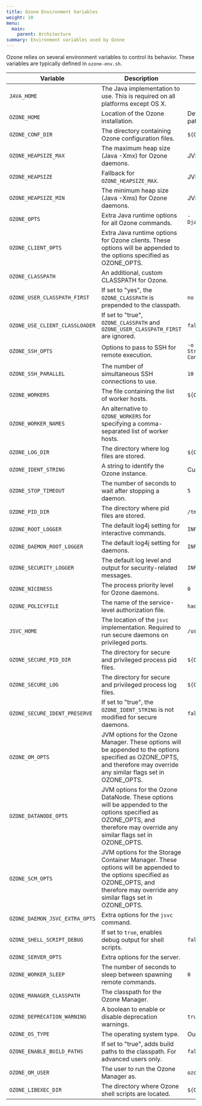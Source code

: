 ```yaml
---
title: Ozone Environment Variables
weight: 10
menu:
  main:
    parent: Architecture
summary: Environment variables used by Ozone
---
```

<!---
  Licensed to the Apache Software Foundation (ASF) under one or more
  contributor license agreements.  See the NOTICE file distributed with
  this work for additional information regarding copyright ownership.
  The ASF licenses this file to You under the Apache License, Version 2.0
  (the "License"); you may not use this file except in compliance with
  the License.  You may obtain a copy of the License at

      http://www.apache.org/licenses/LICENSE-2.0

  Unless required by applicable law or agreed to in writing, software
  distributed under the License is distributed on an "AS IS" BASIS,
  WITHOUT WARRANTIES OR CONDITIONS OF ANY KIND, either express or implied.
  See the License for the specific language governing permissions and
  limitations under the License.
-->

Ozone relies on several environment variables to control its behavior. These variables are typically defined in `ozone-env.sh`.

| Variable | Description | Default Value |
| --- | --- | --- |
| `JAVA_HOME` | The Java implementation to use. This is required on all platforms except OS X. | |
| `OZONE_HOME` | Location of the Ozone installation. | Determined by the execution path. |
| `OZONE_CONF_DIR` | The directory containing Ozone configuration files. | `${OZONE_HOME}/etc/hadoop` |
| `OZONE_HEAPSIZE_MAX` | The maximum heap size (Java -Xmx) for Ozone daemons. | JVM default |
| `OZONE_HEAPSIZE` | Fallback for `OZONE_HEAPSIZE_MAX`. | JVM default |
| `OZONE_HEAPSIZE_MIN` | The minimum heap size (Java -Xms) for Ozone daemons. | JVM default |
| `OZONE_OPTS` | Extra Java runtime options for all Ozone commands. | `-Djava.net.preferIPv4Stack=true` |
| `OZONE_CLIENT_OPTS` | Extra Java runtime options for Ozone clients. These options will be appended to the options specified as OZONE_OPTS. | |
| `OZONE_CLASSPATH` | An additional, custom CLASSPATH for Ozone. | |
| `OZONE_USER_CLASSPATH_FIRST` | If set to "yes", the `OZONE_CLASSPATH` is prepended to the classpath. | `no` |
| `OZONE_USE_CLIENT_CLASSLOADER` | If set to "true", `OZONE_CLASSPATH` and `OZONE_USER_CLASSPATH_FIRST` are ignored. | `false` |
| `OZONE_SSH_OPTS` | Options to pass to SSH for remote execution. | `-o BatchMode=yes -o StrictHostKeyChecking=no -o ConnectTimeout=10s` |
| `OZONE_SSH_PARALLEL` | The number of simultaneous SSH connections to use. | `10` |
| `OZONE_WORKERS` | The file containing the list of worker hosts. | `${OZONE_CONF_DIR}/workers` |
| `OZONE_WORKER_NAMES` | An alternative to `OZONE_WORKERS` for specifying a comma-separated list of worker hosts. | |
| `OZONE_LOG_DIR` | The directory where log files are stored. | `${OZONE_HOME}/logs` |
| `OZONE_IDENT_STRING` | A string to identify the Ozone instance. | Current user |
| `OZONE_STOP_TIMEOUT` | The number of seconds to wait after stopping a daemon. | `5` |
| `OZONE_PID_DIR` | The directory where pid files are stored. | `/tmp` |
| `OZONE_ROOT_LOGGER` | The default log4j setting for interactive commands. | `INFO,console` |
| `OZONE_DAEMON_ROOT_LOGGER` | The default log4j setting for daemons. | `INFO,RFA` |
| `OZONE_SECURITY_LOGGER` | The default log level and output for security-related messages. | `INFO,NullAppender` |
| `OZONE_NICENESS` | The process priority level for Ozone daemons. | `0` |
| `OZONE_POLICYFILE` | The name of the service-level authorization file. | `hadoop-policy.xml` |
| `JSVC_HOME` | The location of the `jsvc` implementation. Required to run secure daemons on privileged ports. | `/usr/bin` |
| `OZONE_SECURE_PID_DIR` | The directory for secure and privileged process pid files. | `${OZONE_PID_DIR}` |
| `OZONE_SECURE_LOG` | The directory for secure and privileged process log files. | `${OZONE_LOG_DIR}` |
| `OZONE_SECURE_IDENT_PRESERVE` | If set to "true", the `OZONE_IDENT_STRING` is not modified for secure daemons. | `false` |
| `OZONE_OM_OPTS` | JVM options for the Ozone Manager. These options will be appended to the options specified as OZONE_OPTS, and therefore may override any similar flags set in OZONE_OPTS. | |
| `OZONE_DATANODE_OPTS` | JVM options for the Ozone DataNode. These options will be appended to the options specified as OZONE_OPTS, and therefore may override any similar flags set in OZONE_OPTS. | |
| `OZONE_SCM_OPTS` | JVM options for the Storage Container Manager. These options will be appended to the options specified as OZONE_OPTS, and therefore may override any similar flags set in OZONE_OPTS. | |
| `OZONE_DAEMON_JSVC_EXTRA_OPTS` | Extra options for the `jsvc` command. | |
| `OZONE_SHELL_SCRIPT_DEBUG` | If set to `true`, enables debug output for shell scripts. | `false` |
| `OZONE_SERVER_OPTS` | Extra options for the server. | |
| `OZONE_WORKER_SLEEP` | The number of seconds to sleep between spawning remote commands. | `0` |
| `OZONE_MANAGER_CLASSPATH` | The classpath for the Ozone Manager. | |
| `OZONE_DEPRECATION_WARNING` | A boolean to enable or disable deprecation warnings. | `true` |
| `OZONE_OS_TYPE` | The operating system type. | Output of `uname -s` |
| `OZONE_ENABLE_BUILD_PATHS` | If set to "true", adds build paths to the classpath. For advanced users only. | `false` |
| `OZONE_OM_USER` | The user to run the Ozone Manager as. | `ozone` |
| `OZONE_LIBEXEC_DIR` | The directory where Ozone shell scripts are located. | `${OZONE_HOME}/libexec` |
